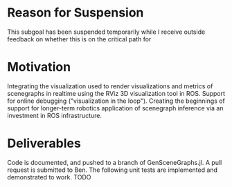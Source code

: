 # Reason for Suspension
This subgoal has been suspended temporarily while I receive outside feedback
on whether this is on the critical path for 

# Motivation
Integrating the visualization used to render visualizations and metrics of
scenegraphs in realtime using the RViz 3D visualization tool in ROS. Support
for online debugging ("visualization in the loop"). Creating the beginnings of
support for longer-term robotics application of scenegraph inference via an
investment in ROS infrastructure.

# Deliverables
Code is documented, and pushed to a branch of GenSceneGraphs.jl. A pull request
is submitted to Ben. The following unit tests are implemented and demonstrated
to work.
TODO
